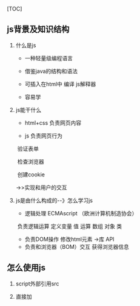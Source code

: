 [TOC]

## js背景及知识结构

1. 什么是js

   - 一种轻量级编程语言

   - 借鉴java的结构和语法

   - 可插入在html中 编译 js解释器

   - 容易学

2. js能干什么

   - html+css 负责网页内容

   - js 负责网页行为

   ​	验证表单

   ​	检查浏览器

   ​	创建cookie

   ->>实现和用户的交互

3. js是由什么构成的--》怎么学习js

   - 逻辑处理  ECMAscript （欧洲计算机制造协会）

   ​	负责逻辑运算 定义变量 值 运算 数组 对象 类

   - 负责DOM操作 修改html元素  ->库   API
   - 负责和浏览器（BOM）交互 获得浏览器信息 

## 怎么使用js

1. script外部引用src

2. 直接加<script>标签

3. 在标签中加属性

   onclick = "     "

## 语法

1. 用字母、数字、特殊符号组成的命令

2. 字母大小写敏感

3. 一行一个命令 

   或者分号区分命令

   最好都用分号

4. 注释

   //单行注释

   /*   */ 多行注释

5. 输出

   alert()

   console.log()

### 值

- 数字
  + 整数
  + 小数 浮点数
- 字符串
- 布尔值

### 变量

直接量

变量是容器

​	把直接量（数字、字符串）打包下 变成对象  产生一个地址  放在变量中

#### 变量声明

创建变量	var x  

给变量一个值	x = "hello world"

​	可以写在一起	var x=1

​	可以同时声明多个变量	var x, y ,z

​											var x=1,y=2,z=3

变量名规则

- 数字、字母、下划线组成
- 第一位是字母或者下划线 一般是字母开始
- 区分大小写

### 运算符

- 算数运算符

  +-*/	还有取模%

  顺序	从左往右  先计算括号里面的  先乘除后加减  

  加法注意：

  ~~~javascript
  1 + "a"
  //有字符串 左右两边当字符串能处理  结果是1a
  
  1 + false 
  //有布尔值 true=1 false=0  结果是1+0=1
  
  false + "a"
  //结果是 falsea
  
  //- * /都是转成数字
  
  ~~~

- 赋值运算符

  a = a + 10

  a += 10

- 比较运算符

  ~~~javascript
  a = 1 > 2
  //a = false
  
  2 >= 2
  //true
  
  0 == false
  //返回true   == 比较值  两边都转成数字
  
  0 === false
  //返回false  0是数字  falase是布尔值   === 比较类型和值
  
  //  !=
  ~~~

- 逻辑运算符

  &&    两边是布尔值  得到的结果也是布尔值  true && true  返回true

  ||     a  ||  b 中一个true  返回true

  !    

- 按位运算符

  后面再说
  
- 自增运算符

  ~~~javascript
  ++a;
  a++;
   
  ~~~

  一元运算符操作一个变量  ++a

  二元运算符操作两个变量   a+b

  一元运算优先级高于二元运算

### 数据类型

js是弱类型

- 小结

  6种基本类型：

  number   int	float

  string   字符串

  boolean  true false

  null   对象是空 null

  undefined   undefined  变量未定义  var x   x这时候是undefied

  object   除了上面，都是对象

null = = undefined   结果是true

Number()、String()、Boolean()创建的是对象

#### 判断数据类型

常用4种方式

- `typeof`

  注意null function

  ​	`typeof null `会判断的是`"object"`

  ​	`typeof function(){}` 判断的是`"function"`

  无法判断对象的具体类型

- `Object.prototype.toString.call(x)`

  推荐使用此方法

  怎么判断数据类型是数组？ 用该方法

  不判断自定义的对象的具体类型   可以判断正则表达

- `instanceof`

  仅能判断对象的具体类型

  `1 instanceof Number ` 返回`false`

- constructor

  `(1).constructor`   返回`Number`

  查看对象对应的构造函数

  很方便造假
  
  
  
  ~~~javascript
  // 判断数组的方式
  var arr = [1,2,3]
  
  console.log(arr.constructor == Array);//返回true,这种方法判断数组不适用不同的window作用域（不同文档下）
  
  Object.prototype.toString.call(要判断的对象名) == "[object Array]"; //该方法判断数组最好
  
  
  // 类数组转数组
  Array.prototype.slice.call(类数组)
  Array.from(类数组)
  [...类数组名]
  ~~~
  
  

原始类型

- 数字 Number
- 字符串 String
- 布尔值 Boolean

- 对象 Object

  系统自带的 

  - 数组 [ ]  把原始类型排列好

  有下标  从零开始

  - 函数

  自定义对象  {}

~~~javascript
var a
//这时候的数据类型是undefined

var a = null
//表示a 是对象（Object）, 是个空对象

typeof()
//看数据类型
~~~



### 自定义数据类型判断

~~~javascript
function func(x) {
    // 基本类型
    var type = typeof x;

    if(type == "object"){
        // js提供的对象类型
        type = Object.prototype.toString.call(x);

        if(type == "[object Object]") {
            // 自定义对象
            type = "[object " + x.constructor.name + "]";
        }
        if(type ==  "[object Null]"){
            // 因为null属于基本类型，为了统一
            type = "null";
        }
        return type;
    }
    return type;
}
~~~





### 数据类型的转换

- 转数字

  Number()  显示转换

  1 + "a"  隐式转换

- 转字符串

  String()  显示转换

  a.toString()  系统自带的





### 流程控制

条件判断

~~~javascript
if(表达式){
    语句
}
~~~

switch选择

~~~javascript
switch(表达式 的值){
    case: 1:
     	a = 1; 
        b ++;
        break;
        //break跳出
    case: 2:
        break;
    default:
        a ++;
        //默认做啥啥啥
}
~~~

循环

重复多次的做事情

~~~javascript
for( var a = 1; a <= 10; a++){
	console.log("XXXX");
}

// b< 10才是真正判断有效的次数
for(var a = 0, b= 0; a<5, b<10; a++, b++) {
    k = a+b; //18 a、b都是9
} 
~~~



~~~javascript
var a = 1;
  while(a <= 10){
  	console.log("XXXX");
  	a = a+1;
  }

  while(true){
      console.log("XXXX");
      a = a+1;
      if(a > 10){
          break;
      }
  }

  //break会跳出while或者switch的大括号 的结束的大括号

//while和for的区别 while一般用于不知道循环次数

  //continue跳到开始的大括号 开始执行循环

  do {
     console.log("XXXX");
      a = a+1; 
  }while(a <=10);
~~~



## 函数

代码的复用，把特定功能的语句打包放在一起

### 定义

~~~javascript
//定义了一个函数
function 函数名(参数){
	执行的语句
}

//调用方式一
函数名()；

//调用方式二
var fname = 函数名；
fname();
~~~

### 三种函数声明方法

~~~javascript
// 1 function 命令
function print(s) {
  console.log(s);
}

// 2 函数表达式
var print = function(s) {
  console.log(s);
};

var print = function x(){
  console.log(typeof x);
};
x // ReferenceError: x is not defined
print() // function
// 采用函数表达式声明函数时，function命令后面不带有函数名。如果加上函数名，该函数名只在函数体内部有效，在函数体外部无效。

// 3 Function 构造函数
var add = new Function(
  'x',
  'y',
  'return x + y'
);

// 等同于 
function add(x, y) {
  return x + y;
}
~~~



### 实参、形参

- 默认值问题（重要）

~~~javascript
function slogan(num, time){
    // if(time == undefined){
    //		time = 7;
	//	}
    time = time || 7;   //给time一个默认值
    
    for(var a = 1; a <= num; a++){
        console.log("XXXX");
    }
}

slogan(10);
~~~

### 动态参数

~~~javascript
//函数调用
// 传参 以数组的形式  存在arguments

// 实现任意参数的求和
function add(){
    var z = 0;
    for(var i = 0;i < arguments.length; i++){
        z += arguments[i];  
    }
    return z;
}

var rs = add(1,2,4,5,23);

// 完善后的写法
function add() {
    let result;
    let len = arguments.length;
    if (len) { // 有传入参数才会计算
        result = 0;
        for (let i = 0; i < len; i++) {
            result = result + arguments[i];
        }
    }
    return result;
}
~~~



### 返回值

~~~javascript
function add(x,y){
	var z = x+y;
	return z;
}
~~~

### 作用域

可访问变量的集合 （对象、函数）

1. 全局作用域（全局变量）

2. 局部作用域（局部变量）

注意函数内定义变量不加var，会被认为是全局变量

### 预解析

js不是编译类的语言  是解析语言

浏览器（js解析器）获得js文件时 ，不立刻执行代码 ，先全篇快速扫描 ，针对变量预先解析

**变量声明**、 **函数声明提前**

函数内也会预解析

~~~reStructuredText
先扫定义的变量  函数声明
	再扫函数声明中的变量
		有var定义的做局部变量   没有var的做全局变量 并且放在函数声明前 
~~~

### 闭包

解决变量私有化问题

有全局变量的的生命周期

起到局部变量的作用

**闭包是指有权访问另一个函数作用域中变量的函数**

~~~javascript
// 计数器每次调用都加一
function add(){
    var counter = 0;
    counte++;
}


// 换种写法
function add(){
    var counter = 0;  //局部变量
    
    plus = function(){  //此处才真正有效 需要调用这个方法
        counter ++; //伪全局变量  有全部变量的生命周期
        console.log("counter  = " + counter);
    }
}

// plus没有加var  是全局函数

// 调用方式
add();  // 先调用add() counter初始化为1
plus();  
plus();

// 注意外面不能直接访问counter，counter是局部变量


// 再换种写法
function add(){
    var counter = 0;  //局部变量
    
    var plus = function() {  //此处才真正有效 需要调用这个方法
        counter ++; //伪全局变量  有全部变量的生命周期
        console.log("counter  = " + counter);
    }
    return plus;
}

var plus = add();
plus();
plus();


// 闭包写法的由来如下

// 上面的写法简写
function add(){
    var counter = 0;  //局部变量
    
    return function() {  //此处才真正有效 需要调用这个方法
        counter++; //伪全局变量  有全部变量的生命周期
        console.log("counter  = " + counter);
    }
}
// 函数的立即执行：函数声明和函数执行放在一起
(add)();

// 把add换成本身的内容,再加上var plus = , 得到闭包传统（标准）的写法
var plus = (function() {
    var counter = 0;  //局部变量
    
    return function(){  //此处才真正有效 需要调用这个方法
        counter ++; //伪全局变量  有全部变量的生命周期
        console.log("counter  = " + counter);
    }
})();
~~~



再扫函数体的局部变量

​	有var 事

## 对象

变量 var

函数 function    一堆语句的集合

对象： 一堆变量  + 一堆函数的集合

### 对象的创建

~~~javascript
// 1 通过”字面量“方式创建
var obj1 = {
	x: 0,
	y: 1,
    z： function(){。。。}
}
// 属性名(string)： 属性值,
// 属性名有特殊字符必须加引号

var person1 = {
    name: "xiaoming",
    sex: "male",
    age: "19",
    slogan: function(){
        console.log("wo shi xiaoming");
    }
}

// 2 通过构造函数创建对象
function Person() {
    this.name = "dongjc";    //通过this关键字设置默认成员
    var worker = 'coding';    //没有this关键字，对象创建后，该变量为非成员
    this.age = 32;
    this.Introduce = function () {
        alert("My name is " + this.name + ".I'm " + this.age);
    };
    alert("My name is " + this.name + ".I'm " + this.age);
};
var person = new Person();
person.Introduce();

// 3 通过Object创建
var person = new Object();
person.name = "dongjc";
person.age = 32;
person.Introduce = function () {
        alert("My name is " + this.name + ".I'm " + this.age);
    };
person.Introduce();

参考阅读：
https://www.cnblogs.com/dongjc/p/5179561.html

~~~

类

- 系统自带的  Array

- 自己创建的

### 对象的属性的基本操作

增删改查  遍历

~~~javascript
//查  用 . 或者 []
person1.name  
//必须引号的必须用[]
person1.["name"]


//改
person.["name"] = "xiaoming2";

//加
直接赋值。。

//删
delet person1.name

//遍历
for (var pN  in person1 ){ // 这是遍历索引
    console.log("person1的属性名：" + pN + "值 = " + person1[pN] );
}

for value of result中的value是值，
for value in result的value是索引
~~~



### 引用和赋值和类

赋值地址  就是引用

~~~javascript
var person1 = {
    name: "xiaoming",
    sex: "male",
    age: "19",
    slogan: function(){
        console.log("wo shi xiaoming");
    }
}

// 现在创建person2

// 用类的形式创建对象
// 创建一个构造函数(类),再new一个
var person2 = new PersonClass();

// ES5中没有关键词class  ES6有关键词class

// 把函数当做类来使用
function PersonClass(){
    this.name = "xiaoming";  //为了区分函数和类  
    this.sex = "male";
    this.age = "19";
    
    this.slogan = function (){
        console.log("wo shi xiaoming");
    }
}
var person1 = new PersonClass();
var person2 = new PersonClass();
person2.name = "xioaming2";


// 构造函数方式
function PersonClass(pName, pSex, pAge){
    this.name = pName || "xiaoming2";  // 设置了默认值
    this.sex = pSex;
    this.age = pAge;
    
    this.slogan = function (){
        console.log("wo shi " + this.name);
    }
}
var person1 = new personClass("xiaoming", "male", 18);
~~~



### 系统自带的构造函数（类）

~~~javascript
var obj1 = {};
var obj2 = new Object();  // 一个空对象


// 万物皆对象  值 + 方法
Number()
	.toString()
Stiring()
Boolean()
Array()

Date()

var data1 = new Date();

date1.getDay();

// 计算代码性能：耗时
var time1 = new Date(); //获得当前时间 本地电脑
var t = 0;
for(var i = 0; i< 100000; i++){
   	t++;
}
var time2 = new Date();
var  n = time2.getTime() - time1.getTime();

// Math不是类 不能new  是命名空间 Math是一个全局对象
Math.radom(); // 0-1 之间的浮点数
Math.radom()*10
// 1-10 之间的整数
Math.floor(Math.random() * 10 + 1)
~~~





## 命名空间

多个人一起

自己的方法都放在一个里面  var cc = {}

cc.age

系统提供的类  有好用的方法





## 表单

输入：内容

```
文本：普通	密码

单选框

多选框

下拉框	
```

提交：提交按钮

http超文本传输协议  保证浏览器和服务器的通信

浏览器主动请求 服务器接受后处理 返回请求结果 浏览器根据结果展示出来

GET POST请求

```html
<form action="" method="">
    <!-- action控制提交给服务器的是哪个网页 -->
    <!-- method默认GET方式  提交的内容放在网址里-->
    POST在控制台network->head可以看到信息
    用户名<input type="text" name="user">
    密码 <input type="password" name="pas">
    性别 <input type="radio" name="sex" value="">男
    	<input type="radio" name="sex" value="">女
    
    复选框
    <input type="checkbox" name="" id="" value="">看书
    <input type="checkbox" name="" id="" value="">吃饭
    <input type="checkbox" name="" id="" value="">睡觉
    
    下拉框
    <select>
        <option value="" value=""></option>
    </select>
    
    <!-- 提交按钮 -->
    <input type="submit">
    <!-- 这里的提交会在url显示 -->
  显示的是name=value 提交给后台（用户名和密码那里直接是输入框中的内容为value）
    post提交不会改变网址 会放在head头里面
</form>
```







## BOM

1.弹窗

```javascript
alert()  只有一个确认  要是字符串才能alert出来
confirm()  确认或取消 返回的是布尔值
prompt("输入啥啥啥"， "默认值啥啥啥")  什么都不输入返回null

都是同步  阻断式
```

2.获取浏览器导航栏信息

- url

```javascript
location.herf 完整的网址
location.toString()

Location.search
 包含URL参数的一个DOMString，开头有一个“?”。
Location.hash
包含块标识符的DOMString，开头有一个“#”
```

- 刷新页面

```javascript
location.reload() 刷新
location.replace()
location.href   当前页面url
```

- 浏览器历史

```javascript
history.back() 后退
history.forward() 前进
history.go() 正数前进 负数后退

history.length  查看有多少历史记录
```

- 浏览器信息 

```javascript
navigator 
关注userAgent字段
navigator.userAgent 查看浏览器信息
```

- 分辨率

```javascript
screen
屏幕大小height weight
浏览器屏幕 不包括系统下方任务栏 availHeight
```

3.计时器

```javascript
1 循环执行
var sil = setInterval(函数名, 时间);
停掉
clearInterval(sil);
```

```javascript
2 一次执行
var sil = setTimeout(函数名，时间)；
停止
clearTimeout();
```

例子

```javascript
var num = 0;
function add() {
    console.log("num = " + ++num)
} 
var sil = setInterval(add, 1000);

//设置10秒后停止
function end() {
    console.log("setTimeout clearInterval")
    clearInterval(sil);
}
setTimeout(end, 10000);
```



## DOM

文档对象模型

一、DOM树

人类理解的是`html`文件 

浏览器理解的是数据结构 DOM 树

	进行查找 修改 遍历 操作

Document
|------ Root Element：html
		|------ Element：head
				|------ Element：title
						|------ Text 
		|------ Element：body
				|------- Element：p
						|------ Text 

--document节点 有且仅有一个

--元素节点（标签节点） 改变该节点、改变样式

--文本节点



二、获取节点

三种常用的方法：

1.通过 id 查找

2.通过标签名查找

3.通过class名查找

~~~javascript
var p1 = document.getElementById("p1");
//返回的是节点

var ps = document.getElementsByTagName("p");
//返回的是数组

var p1 = ps[0];  
//与id获取的结果相同，是个节点

var  = document.getElementsByClassName("txt");
//返回的数组
~~~

4.区别

- 返回结果不同

- id方式只能在document下使用

  tag、class可以在任意元素节点上使用

举例

~~~javascript
var div1 = document.getElementById("div1");
var ps = div1.getElementsByClassNme("txt1");
~~~



三、创建和删除节点

~~~javascript
//创建标签节点
var p = document.createElement("p");
//创建文本节点
var p1txt = document.createTextNode("p1");
p.appendChild(p1txt);

//添加标签节点
div1.appendChild(p);

//删除节点
var div2 = document.getElementById("div2");
div1.removeChild();

//自己删自己
div2.parentNode.removeChild(div2);
~~~

四、修改节点属性和内容

1 修改属性

~~~javascript
//html已经定义好的属性 对象的点 先获取后修改
var img1 = document.getElementById("img1");
img1.src

//注意
img1.className = 
//不能用class 因为是js的关键字

//css的属性获取
img1.style.width = 
txt.style.color = 

//修改自定义属性
   	//获取自定义属性的值
img1.getAttribute("属性名");
	//设置自定义属性 和 属性值
img1.getAttribute("属性名"， "属性值");

//删除属性
img1.removeAttribute("属性名")
~~~

2  修改内容

~~~javascript
var p1 = document.getElementById("p1");
p1.innerHtml = "文本内容"
//可以直接加标签
p1.innerHtml = "<a></a>" //会解析标签

//直接加文本
p1.textContent = "会是纯文本内容"
~~~



**数据结构**

线性：单链表    循环列表    队列    栈    数组

树形：二叉树 	平衡树 	红黑树 

网状：有向图	无向图	（寻路算法	A*算法 ）



## 事件

一、几个概念

- 事件源：产生事件的地方
- 事件的类型：点击 键盘
- 事件的对象 ：记录好 发生事件的信息
- 事件的处理程序：函数
- 注册：把以后会发生的事情 先提前报备

二、注册

实现注册的两种方式：

1. 通过`html`的属性
   - 属性名： on+事件的名字
   - 属性值：方法名

​	直接在`html`设定

```html
<div onclick="add()"></div>
```

​	通过`js`元素对象设定

```javascript
var num = 0;
function add() {
    console.log("点击: "+ ++num)
}
```

对象的时候只需要写函数的名字就可，不用带括号

2. 通过调用系统提供的方法

```javascript
div1.addEventListener("事件类型"， 函数， 事件的处理方式)
//事件处理方式是布尔值 false冒泡  true捕获

div.removeEventListener()
//删除事件
//ie8及之前不支持addEventListener()
//用attachEvent() detachEvent()
```



三、事件函数和事件对象

事件函数 有 事件对象`event`：

提供了事件的详细信息：

- 具体事件发生的元素
- 鼠标的位置
- 点击的状态
- 键盘的按键

```javascript
MouseEvent  
//基于屏幕左上角  多个屏幕是合并屏幕的位置
screenX
ScreenY
//基于浏览器左上角
ClientX
ClientY

KeyboardEvent
//code是对应的按键的值

//ie8及之前的不支持event参数
//在事件函数中加上windows.event;可以按照下方的方式写
var e = event || window.event
```

- 注意有的事件对象会有默认值

举例

a标签默认点击连接后跳转到新页面

我需要的是当前页面的某些刷新

这时候需要取消默认值

```javascript
//取消默认操作
event.preventDefault();

//a.onclick添加事件 用：
return false;
//只针对a.onclick才可以使用  addEventListener无效

//ie8
event.returnvalue = false;
```



四、事件的传播

互相嵌套的标签，只有被点的标签才能发生点击事件？

默认情况下，点击页面的节点，在传播路径上的标签 ，都会监听到对应的事件

1.传播路径

- 事件流：接受事件的顺序

- 两个阶段

  捕获

  从起始点传播的目标位置

- 冒泡

  从目标位置传播到起始点

  addEventListener

  注意：并不是所有都有冒泡事件 如键盘的输入时间

​	终止冒泡事件`e.stopPropagation();`

2.事件代理

```javascript
event.target
//只在一个父级元素绑定事件，就可以控制子元素的事件，性能优化

点击li时，会冒泡到ul,触发ul的绑定的点击事件
```









## 引入js的两种方式

1. 嵌入代码

   可以有多个代码块

2. 引入外部文件

   下载

   解析

   执行



## js加载模式

### 阻塞加载

页面显示慢



### 延迟加载

表示脚本可以延迟到文档完全被解析和显示之后再执行

单开一个线程（ 并发）  进行下载、解析（加载的概念包括了下载和解析以及执行？）

DOM树结束后 再执行

~~~html
<script defer src="1.js"></script>

<!-- xhtml严格的写法 -->
<script defer="defer" src="1.js"></script>

效果和把<script></script>放在最后一样
~~~



### 异步加载

立即下载脚本，但不应妨碍页面中其他的操作

单开一个线程（ 并发）  进行下载、解析  解析完成就可以塞回去执行

~~~html
<script async src="1.js"></script>

<!-- xhtml严格的写法 -->
<script async="async" src="1.js"></script>
~~~

区别

| 延迟加载 defer                                               | 异步加载 async                                               |
| ------------------------------------------------------------ | :----------------------------------------------------------- |
| 1 并发<br />2 多个js,按定义的顺序执行<br />3 文档解析完才执行<br />4 在DOMContentLoaded事件之前执行完<br />5 只支持外部引入，IE7以前的除外 | 1 并发<br />2 多个js，不一定按顺序执行<br />3 加载完就执行，在load事件之前<br />4 在load事件之前执行完<br />5 只支持外部引入方式 |





## 数字

![1558531255920](E:\笔记\img\1558531255920.png)

0.1+0.2 = = 0.3 返回false

由于转成二进制存储，导致精度丢失

整数没有精度丢失的问题

标准  IEEE-754  制定的  会有精度问题

0.1+0.3 ==  0.4    返回true   就像1/3 + 2/3 =1一样   精度互相叠加 抵消

实际生活中转成整数  换单位  小数变整数   最后显示再换回来单位

确定小数位数math方法

科学计数法

typeof  NaN    返回number

### 进制

~~~javascript
// 二进制  0b开头
var x = 0b1010

// 八进制  0开头
var x = 012

// 十六进制  0x开头
var x = 0x00A


2^10 = 1024
计算机最小存储计量单位是 bit
1个字节B = 8位  utf-8 1个汉字 3个字节
(1Byte = 8 bit)
1024Bytes(1024字节) = 1kB
1024kB = 1MB
1024MB = 1GB
TB PB ZB YB BB NB DB
~~~



2^53就是最大安全值

前面的1位代表正负

10位代表指数部分

### 十进制转二进制

#### 正整数	

除以二取余数  倒序

#### 小数	

乘二取整 正序

​	0.2  转成二进制

​	0.2 * 2       0

​	0.4 * 2		0

​	0.8 * 2		1     1.6剩下0.6继续算

​	0.6 * 2		1  	

​	0.2 * 2 		0         无穷无尽

00110........

#### 大于1的小数

拆成整数和小数部分分别计算

#### 负整数

正整数的基础上，取反并加1



## 字符串

组成： 单或双引号包裹的Unicode字符、数字、各种符号

二进制一一对应字母     用128个字符  并且只占用1个字节（8位）来表示这些字母  --》 ASCII   默认8位来做字符的映射关系  最多能表示2^8（256）个字符

产生Unicode字符  用2个字节(16位)  可以映射2^16（65536）个字符

​	UTF-8是编码规则

注意：

- 在一行内   不然用 \ 换行
- 引号要成对
- 字符串中的字符都有自己下标的位置，可以用数组形式取到
- 特殊字符要用转移字符表示：换行、单引号

转义字符：改变字符本来的意思

\r  回车

字符串的比较  很重要   在MDN上查看

[链接](<https://developer.mozilla.org/zh-CN/docs/Web/JavaScript/Reference/Global_Objects/String#Comparing_strings>)



## 运算规则

运算规则

1. 先完成优先级高的

2. 同一优先级从左往右

   

优先级简单记忆：

- 一元（a++） 二元(a+b) 三元(?:) 运算符

- 操作的元素越多，优先级越低

- 赋值运算最低

  void:  表明一个运算没有返回值

  

## 堆和栈

数据结构的栈和堆，  数据的先进后出、先进先出

内存分配的栈和堆：

栈：系统自动分配，物理内存连续的

堆： 动态创建，物理地址不连续，程序自行维护





## 函数



## 函数的参数和arguments



## 递归

函数自己调用自己 并且要有终止条件（保证不会死循环）

~~~javascript
function f(n){
    console.log(n);
    if(n <= 1){
        return;
    }
    return f(n-1)
}

//运行f(3),按顺序打印3 2 1 
~~~

递归思维：把复杂的问题，拆成越来越简单的问题，直到能够获得结果

​	栈的概念：先进后出（不是存储，是数据结构）



### **利用arguments.callee实现递归**

~~~javascript
function factorial(num) { 
    if(num<=1) { 
        return 1; 
    }else { 
        return num * arguments.callee(num-1); 
    } 
} 

~~~

[参考](<https://blog.csdn.net/qq_16339527/article/details/53231725>)





## 闭包

三要素

- 嵌套结构的函数
- 内部函数访问了外部函数的变量
- 在外部函数的外面，调用内部函数

~~~javascript
// 闭包函数
function f(){
    var a = 1;
    function e(){
        a ++;
        console.log(a);
    }
    return e;
}
var fe = f();
fe();


// 闭包另一种写法
var fee;
function f(){
    var a = 1;
    fee = function e(){
        a ++;
        console.log(a);
    }
// return e;  //不一定要有返回值
}
// var fe = f();
// fe();
f()
fee();	


// 普通函数
function f1(){
    var a = 1;
    function e1(){
        a ++;
        console.log("普通函数" + a);
    }
   	e1();
}
~~~

概念

​	闭包是由函数以及创造该函数的词法环境组合而成

​	这个环境包含了这个闭包创建时所能访问的所有全局变量

简单的类的特性

  会产生闭包对象

~~~html
常见错误
循环内使用闭包函数
解决方法
1.使用立即执行函数
2.使用多个闭包函数
<ul>
    <li>li1</li>
    <li>li2</li>
    <li>li3</li>
    <li>li4</li>
    <li>li5</li>
</ul>

<script>
function showID(id){
    console.log("li: " + id );
}
function setClick(){
    var ary = document.getElementsByTagName("li");
    for(var i = 0;i< 5; i++){
        ary[i].onclick = function(){
            showID(i + 1);
        }
    }
}
</script>
最后打印的都是  li : 6 

重新写;
<script>
function showID(id){
    console.log("li: " + id );
}
function clickMake(id){
    return function (){
        showID(id);
    }
}    
function setClick(){
    var ary = document.getElementsByTagName("li");
    for(var i = 0;i< 5; i++){
        ary[i].onclick = clickMake(i+1);        
            // function(){
           //  showID(i + 1);
      //   }
    }
}
</script>


立即执行函数
<script>
function showID(id){
    console.log("li: " + id );
}
function setClick(){
    var ary = document.getElementsByTagName("li");
    for(var i = 0;i< 5; i++){
        // 形成匿名函数的闭包
        (function (){
            var id = i
            ary[i].onclick = function(){
                showID(i + 1);
            };
        })
        // ary[i].onclick = clickMake(i+1);
    }
}
</script>


es6大法好！！闭包消耗性能
<script>
function showID(id){
    console.log("li: " + id );
}
function setClick(){
    var ary = document.getElementsByTagName("li");
    for(var i = 0;i< 5; i++){
        let id = i;
        ary[id].onclick = function (){
            showID(id + 1);
        }

        // 形成匿名函数的闭包
        //(function (){
            //var id = i
            //ary[i].onclick = function(){
                //showID(i + 1);
            //};
        //})
        // ary[i].onclick = clickMake(i+1);
    //}
}
</script>

~~~
